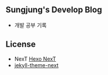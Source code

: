 ## Sungjung's Develop Blog

- 개발 공부 기록


## License

- NexT [Hexo NexT](https://github.com/iissnan/hexo-theme-next)
- [jekyll-theme-next](https://github.com/Simpleyyt/jekyll-theme-next)
